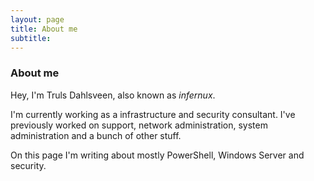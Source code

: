 ```yaml
---
layout: page
title: About me
subtitle: 
---
```


### About me

Hey, I'm Truls Dahlsveen, also known as *infernux*.

I'm currently working as a infrastructure and security consultant.
I've previously worked on support, network administration, system administration and a bunch of other stuff.

On this page I'm writing about mostly PowerShell, Windows Server and security.